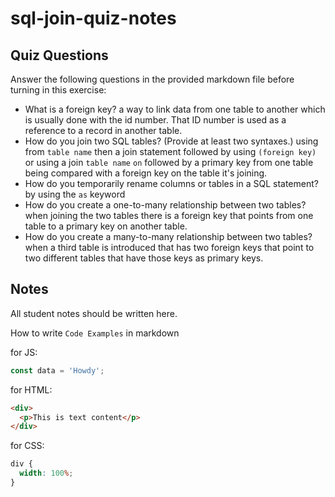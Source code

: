 # sql-join-quiz-notes

## Quiz Questions

Answer the following questions in the provided markdown file before turning in this exercise:

- What is a foreign key?
  a way to link data from one table to another which is usually done with the id number. That ID number is used as a reference to a record in another table.
- How do you join two SQL tables? (Provide at least two syntaxes.)
  using from `table name` then a join statement followed by using `(foreign key)` or using a join `table name` `on` followed by a primary key from one table being compared with a foreign key on the table it's joining.
- How do you temporarily rename columns or tables in a SQL statement?
  by using the `as` keyword
- How do you create a one-to-many relationship between two tables?
  when joining the two tables there is a foreign key that points from one table to a primary key on another table.
- How do you create a many-to-many relationship between two tables?
  when a third table is introduced that has two foreign keys that point to two different tables that have those keys as primary keys.

## Notes

All student notes should be written here.

How to write `Code Examples` in markdown

for JS:

```javascript
const data = 'Howdy';
```

for HTML:

```html
<div>
  <p>This is text content</p>
</div>
```

for CSS:

```css
div {
  width: 100%;
}
```
